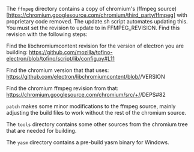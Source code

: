 The `ffmpeg` directory contains a copy of chromium's (ffmpeg source)[https://chromium.googlesource.com/chromium/third_party/ffmpeg]
with proprietary code removed. The update.sh script automates updating this.
You must set the revision to update to in FFMPEG_REVISION. Find this revision
with the following steps:

Find the libchromiumcontent revision for the version of electron you are
building: https://github.com/mozilla/tofino-electron/blob/tofino/script/lib/config.py#L11

Find the chromium version that that uses: https://github.com/electron/libchromiumcontent/blob/<revision>/VERSION

Find the chromium ffmpeg revision from that: https://chromium.googlesource.com/chromium/src/+/<version>/DEPS#82

`patch` makes some minor modifications to the ffmpeg source, mainly adjusting
the build files to work without the rest of the chromium source.

The `tools` directory contains some other sources from the chromium tree that
are needed for building.

The `yasm` directory contains a pre-build yasm binary for Windows.
